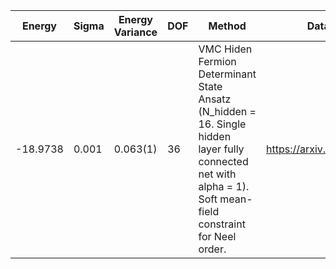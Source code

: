 | Energy   | Sigma | Energy Variance | DOF | Method                                                       | Data Repository                  |
|----------|-------|-----------------|-----|--------------------------------------------------------------|----------------------------------|
| -18.9738 | 0.001 | 0.063(1)        | 36  | VMC Hiden Fermion Determinant State Ansatz (N_hidden = 16. Single hidden layer fully connected net with alpha = 1). Soft mean-field constraint for Neel order. | https://arxiv.org/abs/2111.10420 |
